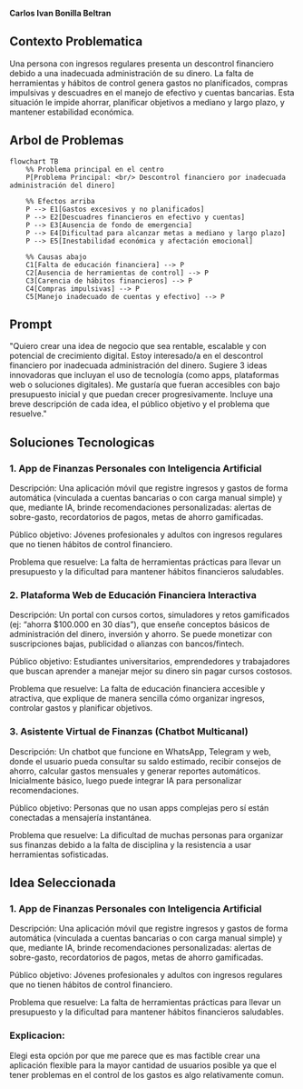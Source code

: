 **Carlos Ivan Bonilla Beltran**

## Contexto Problematica

Una persona con ingresos regulares presenta un descontrol financiero debido a una inadecuada administración de su dinero. La falta de herramientas y hábitos de control genera gastos no planificados, compras impulsivas y descuadres en el manejo de efectivo y cuentas bancarias. Esta situación le impide ahorrar, planificar objetivos a mediano y largo plazo, y mantener estabilidad económica.

## Arbol de Problemas
```mermaid
flowchart TB
    %% Problema principal en el centro
    P[Problema Principal: <br/> Descontrol financiero por inadecuada administración del dinero]

    %% Efectos arriba
    P --> E1[Gastos excesivos y no planificados]
    P --> E2[Descuadres financieros en efectivo y cuentas]
    P --> E3[Ausencia de fondo de emergencia]
    P --> E4[Dificultad para alcanzar metas a mediano y largo plazo]
    P --> E5[Inestabilidad económica y afectación emocional]

    %% Causas abajo
    C1[Falta de educación financiera] --> P
    C2[Ausencia de herramientas de control] --> P
    C3[Carencia de hábitos financieros] --> P
    C4[Compras impulsivas] --> P
    C5[Manejo inadecuado de cuentas y efectivo] --> P
```
## Prompt

"Quiero crear una idea de negocio que sea rentable, escalable y con potencial de crecimiento digital. Estoy interesado/a en el descontrol financiero por inadecuada administración del dinero. Sugiere 3 ideas innovadoras que incluyan el uso de tecnología (como apps, plataformas web o soluciones digitales). Me gustaría que fueran accesibles con bajo presupuesto inicial y que puedan crecer progresivamente. Incluye una breve descripción de cada idea, el público objetivo y el problema que resuelve."

## Soluciones Tecnologicas

### 1. App de Finanzas Personales con Inteligencia Artificial

Descripción:
Una aplicación móvil que registre ingresos y gastos de forma automática (vinculada a cuentas bancarias o con carga manual simple) y que, mediante IA, brinde recomendaciones personalizadas: alertas de sobre-gasto, recordatorios de pagos, metas de ahorro gamificadas.

Público objetivo:
Jóvenes profesionales y adultos con ingresos regulares que no tienen hábitos de control financiero.

Problema que resuelve:
La falta de herramientas prácticas para llevar un presupuesto y la dificultad para mantener hábitos financieros saludables.

### 2. Plataforma Web de Educación Financiera Interactiva

Descripción:
Un portal con cursos cortos, simuladores y retos gamificados (ej: “ahorra $100.000 en 30 días”), que enseñe conceptos básicos de administración del dinero, inversión y ahorro. Se puede monetizar con suscripciones bajas, publicidad o alianzas con bancos/fintech.

Público objetivo:
Estudiantes universitarios, emprendedores y trabajadores que buscan aprender a manejar mejor su dinero sin pagar cursos costosos.

Problema que resuelve:
La falta de educación financiera accesible y atractiva, que explique de manera sencilla cómo organizar ingresos, controlar gastos y planificar objetivos.

### 3. Asistente Virtual de Finanzas (Chatbot Multicanal)

Descripción:
Un chatbot que funcione en WhatsApp, Telegram y web, donde el usuario pueda consultar su saldo estimado, recibir consejos de ahorro, calcular gastos mensuales y generar reportes automáticos. Inicialmente básico, luego puede integrar IA para personalizar recomendaciones.

Público objetivo:
Personas que no usan apps complejas pero sí están conectadas a mensajería instantánea.

Problema que resuelve:
La dificultad de muchas personas para organizar sus finanzas debido a la falta de disciplina y la resistencia a usar herramientas sofisticadas.

## Idea Seleccionada

### 1. App de Finanzas Personales con Inteligencia Artificial

Descripción:
Una aplicación móvil que registre ingresos y gastos de forma automática (vinculada a cuentas bancarias o con carga manual simple) y que, mediante IA, brinde recomendaciones personalizadas: alertas de sobre-gasto, recordatorios de pagos, metas de ahorro gamificadas.

Público objetivo:
Jóvenes profesionales y adultos con ingresos regulares que no tienen hábitos de control financiero.

Problema que resuelve:
La falta de herramientas prácticas para llevar un presupuesto y la dificultad para mantener hábitos financieros saludables.

### Explicacion:
Elegi esta opción por que me parece que es mas factible crear una aplicación flexible para la mayor cantidad de usuarios posible ya que el tener problemas en el control de los gastos es algo relativamente comun.
